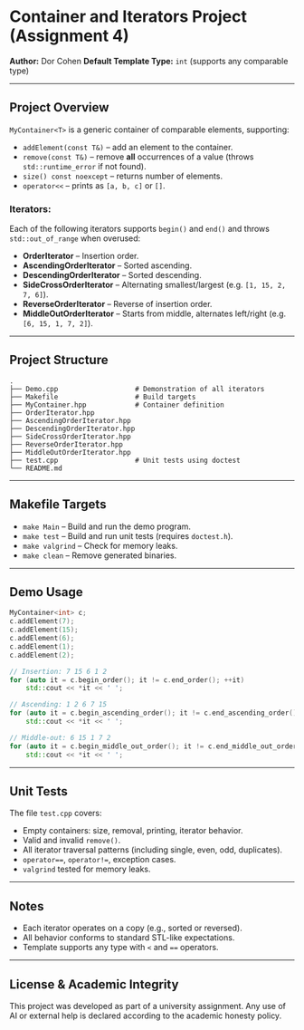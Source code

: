 # Container and Iterators Project (Assignment 4)

**Author:** Dor Cohen 
**Default Template Type:** `int` (supports any comparable type)

---

## Project Overview

`MyContainer<T>` is a generic container of comparable elements, supporting:

- `addElement(const T&)` – add an element to the container.
- `remove(const T&)` – remove **all** occurrences of a value (throws `std::runtime_error` if not found).
- `size() const noexcept` – returns number of elements.
- `operator<<` – prints as `[a, b, c]` or `[]`.

### Iterators:

Each of the following iterators supports `begin()` and `end()` and throws `std::out_of_range` when overused:

- **OrderIterator** – Insertion order.
- **AscendingOrderIterator** – Sorted ascending.
- **DescendingOrderIterator** – Sorted descending.
- **SideCrossOrderIterator** – Alternating smallest/largest (e.g. `[1, 15, 2, 7, 6]`).
- **ReverseOrderIterator** – Reverse of insertion order.
- **MiddleOutOrderIterator** – Starts from middle, alternates left/right (e.g. `[6, 15, 1, 7, 2]`).

---

## Project Structure

```
.
├── Demo.cpp                   # Demonstration of all iterators
├── Makefile                   # Build targets
├── MyContainer.hpp            # Container definition
├── OrderIterator.hpp
├── AscendingOrderIterator.hpp
├── DescendingOrderIterator.hpp
├── SideCrossOrderIterator.hpp
├── ReverseOrderIterator.hpp
├── MiddleOutOrderIterator.hpp
├── test.cpp                   # Unit tests using doctest
└── README.md
```

---

## Makefile Targets

- `make Main` – Build and run the demo program.
- `make test` – Build and run unit tests (requires `doctest.h`).
- `make valgrind` – Check for memory leaks.
- `make clean` – Remove generated binaries.

---

## Demo Usage

```cpp
MyContainer<int> c;
c.addElement(7);
c.addElement(15);
c.addElement(6);
c.addElement(1);
c.addElement(2);

// Insertion: 7 15 6 1 2
for (auto it = c.begin_order(); it != c.end_order(); ++it)
    std::cout << *it << ' ';

// Ascending: 1 2 6 7 15
for (auto it = c.begin_ascending_order(); it != c.end_ascending_order(); ++it)
    std::cout << *it << ' ';

// Middle-out: 6 15 1 7 2
for (auto it = c.begin_middle_out_order(); it != c.end_middle_out_order(); ++it)
    std::cout << *it << ' ';
```

---

## Unit Tests

The file `test.cpp` covers:

- Empty containers: size, removal, printing, iterator behavior.
- Valid and invalid `remove()`.
- All iterator traversal patterns (including single, even, odd, duplicates).
- `operator==`, `operator!=`, exception cases.
- `valgrind` tested for memory leaks.

---

## Notes

- Each iterator operates on a copy (e.g., sorted or reversed).
- All behavior conforms to standard STL-like expectations.
- Template supports any type with `<` and `==` operators.

---

## License & Academic Integrity

This project was developed as part of a university assignment. Any use of AI or external help is declared according to the academic honesty policy.

```